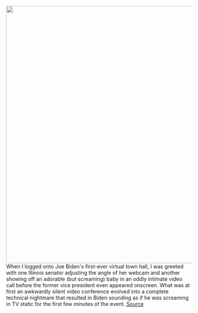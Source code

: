 <img src='https://cdn.vox-cdn.com/thumbor/LHKUK0rhWHwvt3upZmk0cleSwd0=/0x0:1380x781/1200x800/filters:focal(432x285:652x505)/cdn.vox-cdn.com/uploads/chorus_image/image/66500967/Screen_Shot_2020_03_13_at_7.22.36_PM.0.png' width='700px' /><br/>
When I logged onto Joe Biden's first-ever virtual town hall, I was greeted with one Illinois senator adjusting the angle of her webcam and another showing off an adorable (but screaming) baby in an oddly intimate video call before the former vice president even appeared onscreen. What was at first an awkwardly silent video conference evolved into a complete technical nightmare that resulted in Biden sounding as if he was screaming in TV static for the first few minutes of the event.
<a href='https://www.theverge.com/2020/3/14/21179466/joe-biden-virtual-town-hall-audio-bernie-sanders-illinois-dick-durbin-nightmare'> Source <a/>